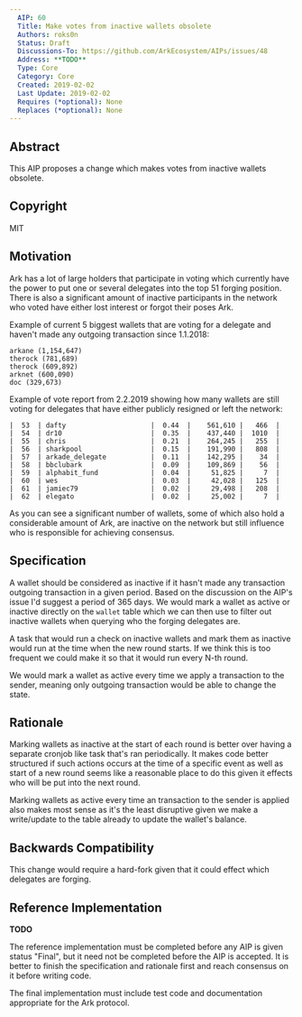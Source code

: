 ```yaml
---
  AIP: 60
  Title: Make votes from inactive wallets obsolete
  Authors: roks0n
  Status: Draft
  Discussions-To: https://github.com/ArkEcosystem/AIPs/issues/48
  Address: **TODO**
  Type: Core
  Category: Core
  Created: 2019-02-02
  Last Update: 2019-02-02
  Requires (*optional): None
  Replaces (*optional): None
---
```


## Abstract
This AIP proposes a change which makes votes from inactive wallets obsolete.

## Copyright
MIT

## Motivation

Ark has a lot of large holders that participate in voting which currently have the power to put one or several delegates into the top 51 forging position. There is also a significant amount of inactive participants in the network who voted have either lost interest or forgot their poses Ark.

Example of current 5 biggest wallets that are voting for a delegate and haven't made any outgoing transaction since 1.1.2018:
```
arkane (1,154,647)
therock (781,689)
therock (609,892)
arknet (600,090)
doc (329,673)
```

Example of vote report from 2.2.2019 showing how many wallets are still voting for delegates that have either publicly resigned or left the network:
```
|  53  | dafty                     |  0.44  |    561,610 |   466  |
|  54  | dr10                      |  0.35  |    437,440 |  1010  |
|  55  | chris                     |  0.21  |    264,245 |   255  |
|  56  | sharkpool                 |  0.15  |    191,990 |   808  |
|  57  | arkade_delegate           |  0.11  |    142,295 |    34  |
|  58  | bbclubark                 |  0.09  |    109,869 |    56  |
|  59  | alphabit_fund             |  0.04  |     51,825 |     7  |
|  60  | wes                       |  0.03  |     42,028 |   125  |
|  61  | jamiec79                  |  0.02  |     29,498 |   208  |
|  62  | elegato                   |  0.02  |     25,002 |     7  |
```

As you can see a significant number of wallets, some of which also hold a considerable amount of Ark, are inactive on the network but still influence who is responsible for achieving consensus.

## Specification
A wallet should be considered as inactive if it hasn't made any transaction outgoing transaction in a given period. Based on the discussion on the AIP's issue I'd suggest a period of 365 days. We would mark a wallet as active or inactive directly on the `wallet` table which we can then use to filter out inactive wallets when querying who the forging delegates are.

A task that would run a check on inactive wallets and mark them as inactive would run at the time when the new round starts. If we think this is too frequent we could make it so that it would run every N-th round.

We would mark a wallet as active every time we apply a transaction to the sender, meaning only outgoing transaction would be able to change the state.

## Rationale
Marking wallets as inactive at the start of each round is better over having a separate cronjob like task that's ran periodically. It makes code better structured if such actions occurs at the time of a specific event as well as start of a new round seems like a reasonable place to do this given it effects who will be put into the next round.

Marking wallets as active every time an transaction to the sender is applied also makes most sense as it's the least disruptive given we make a write/update to the table already to update the wallet's balance.

## Backwards Compatibility
This change would require a hard-fork given that it could effect which delegates are forging.

## Reference Implementation
**TODO**

The reference implementation must be completed before any AIP is given status "Final", but it need not be completed before the AIP is accepted. It is better to finish the specification and rationale first and reach consensus on it before writing code.

The final implementation must include test code and documentation appropriate for the Ark protocol.
